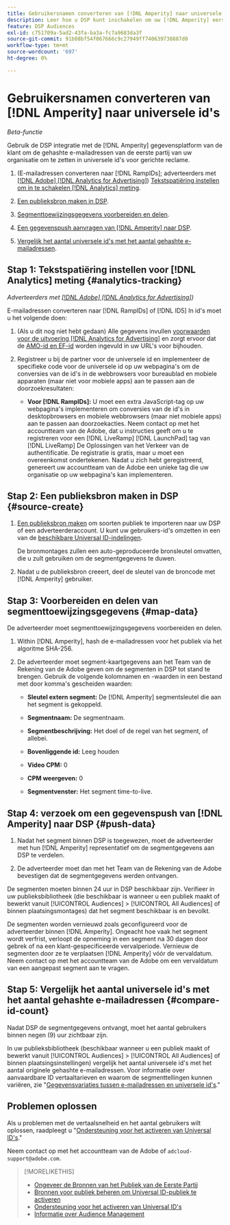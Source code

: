 ```yaml
---
title: Gebruikersnamen converteren van [!DNL Amperity] naar universele id's
description: Leer hoe u DSP kunt inschakelen om uw [!DNL Amperity] eerste-partijsegmenten.
feature: DSP Audiences
exl-id: c751709a-5ad2-43fa-ba3a-fc7a9683da3f
source-git-commit: 91b08bf54f067666c9c27949ff740639738887d0
workflow-type: tm+mt
source-wordcount: '697'
ht-degree: 0%

---
```


# Gebruikersnamen converteren van [!DNL Amperity] naar universele id&#39;s

*Beta-functie*

Gebruik de DSP integratie met de [!DNL Amperity] gegevensplatform van de klant om de gehashte e-mailadressen van de eerste partij van uw organisatie om te zetten in universele id&#39;s voor gerichte reclame.

1. (E-mailadressen converteren naar [!DNL RampIDs]<!-- or [!DNL ID5] IDs -->; adverteerders met [[!DNL Adobe] [!DNL Analytics for Advertising]](/help/integrations/analytics/overview.md)) [Tekstspatiëring instellen om in te schakelen [!DNL Analytics] meting](#analytics-tracking).

1. [Een publieksbron maken in DSP](#source-create).

1. [Segmenttoewijzingsgegevens voorbereiden en delen](#map-data).

1. [Een gegevenspush aanvragen van [!DNL Amperity] naar DSP](#push-data).

1. [Vergelijk het aantal universele id&#39;s met het aantal gehashte e-mailadressen](#compare-id-count).

## Stap 1: Tekstspatiëring instellen voor [!DNL Analytics] meting {#analytics-tracking}

*Adverteerders met [[!DNL Adobe] [!DNL Analytics for Advertising]](/help/integrations/analytics/overview.md))*

E-mailadressen converteren naar [!DNL RampIDs] of [!DNL ID5] In id&#39;s moet u het volgende doen:

1. (Als u dit nog niet hebt gedaan) Alle gegevens invullen [voorwaarden voor de uitvoering [!DNL Analytics for Advertising]](/help/integrations/analytics/prerequisites.md) en zorgt ervoor dat de [AMO-id en EF-id](/help/integrations/analytics/ids.md) worden ingevuld in uw URL&#39;s voor bijhouden.

1. Registreer u bij de partner voor de universele id en implementeer de specifieke code voor de universele id op uw webpagina&#39;s om de conversies van de id&#39;s in de webbrowsers voor bureaublad en mobiele apparaten (maar niet voor mobiele apps) aan te passen aan de doorzoekresultaten:

   * **Voor [!DNL RampIDs]:** U moet een extra JavaScript-tag op uw webpagina&#39;s implementeren om conversies van de id&#39;s in desktopbrowsers en mobiele webbrowsers (maar niet mobiele apps) aan te passen aan doorzoekacties. Neem contact op met het accountteam van de Adobe, dat u instructies geeft om u te registreren voor een [!DNL LiveRamp] [!DNL LaunchPad] tag van [!DNL LiveRamp] De Oplossingen van het Verkeer van de authentificatie. De registratie is gratis, maar u moet een overeenkomst ondertekenen. Nadat u zich hebt geregistreerd, genereert uw accountteam van de Adobe een unieke tag die uw organisatie op uw webpagina&#39;s kan implementeren.

## Stap 2: Een publieksbron maken in DSP {#source-create}

1. [Een publieksbron maken](source-manage.md) om soorten publiek te importeren naar uw DSP of een adverteerderaccount. U kunt uw gebruikers-id&#39;s omzetten in een van de [beschikbare Universal ID-indelingen](source-about.md).

   De bronmontages zullen een auto-geproduceerde bronsleutel omvatten, die u zult gebruiken om de segmentgegevens te duwen.

1. Nadat u de publieksbron creeert, deel de sleutel van de broncode met [!DNL Amperity] gebruiker.

## Stap 3: Voorbereiden en delen van segmenttoewijzingsgegevens {#map-data}

De adverteerder moet segmenttoewijzingsgegevens voorbereiden en delen.

1. Within [!DNL Amperity], hash de e-mailadressen voor het publiek via het algoritme SHA-256.

1. De adverteerder moet segment-kaartgegevens aan het Team van de Rekening van de Adobe geven om de segmenten in DSP tot stand te brengen. Gebruik de volgende kolomnamen en -waarden in een bestand met door komma&#39;s gescheiden waarden:

   * **Sleutel extern segment:** De [!DNL Amperity] segmentsleutel die aan het segment is gekoppeld.

   * **Segmentnaam:** De segmentnaam.

   * **Segmentbeschrijving:** Het doel of de regel van het segment, of allebei.

   * **Bovenliggende id:** Leeg houden

   * **Video CPM:** 0

   * **CPM weergeven:** 0

   * **Segmentvenster:** Het segment time-to-live.

## Stap 4: verzoek om een gegevenspush van [!DNL Amperity] naar DSP {#push-data}

1. Nadat het segment binnen DSP is toegewezen, moet de adverteerder met hun [!DNL Amperity] representatief om de segmentgegevens aan DSP te verdelen.

1. De adverteerder moet dan met het Team van de Rekening van de Adobe bevestigen dat de segmentgegevens werden ontvangen.

De segmenten moeten binnen 24 uur in DSP beschikbaar zijn. Verifieer in uw publieksbibliotheek (die beschikbaar is wanneer u een publiek maakt of bewerkt vanuit [!UICONTROL Audiences] > [!UICONTROL All Audiences] of binnen plaatsingsmontages) dat het segment beschikbaar is en bevolkt.

De segmenten worden vernieuwd zoals geconfigureerd voor de adverteerder binnen [!DNL Amperity]. Ongeacht hoe vaak het segment wordt verfrist, verloopt de opneming in een segment na 30 dagen door gebrek of na een klant-gespecificeerde vervalperiode. Vernieuw de segmenten door ze te verplaatsen [!DNL Amperity] vóór de vervaldatum. Neem contact op met het accountteam van de Adobe om een vervaldatum van een aangepast segment aan te vragen.

## Stap 5: Vergelijk het aantal universele id&#39;s met het aantal gehashte e-mailadressen {#compare-id-count}

Nadat DSP de segmentgegevens ontvangt, moet het aantal gebruikers binnen negen (9) uur zichtbaar zijn.

In uw publieksbibliotheek (beschikbaar wanneer u een publiek maakt of bewerkt vanuit [!UICONTROL Audiences] > [!UICONTROL All Audiences] of binnen plaatsingsinstellingen) vergelijk het aantal universele id&#39;s met het aantal originele gehashte e-mailadressen. Voor informatie over aanvaardbare ID vertaaltarieven en waarom de segmenttellingen kunnen variëren, zie &quot;[Gegevensvariaties tussen e-mailadressen en universele id&#39;s](#universal-ids-data-variances).&quot;

## Problemen oplossen

Als u problemen met de vertaalsnelheid en het aantal gebruikers wilt oplossen, raadpleegt u &quot;[Ondersteuning voor het activeren van Universal ID&#39;s](/help/dsp/audiences/universal-ids.md).&quot;

Neem contact op met het accountteam van de Adobe of `adcloud-support@adobe.com`.

>[!MORELIKETHIS]
>
>* [Ongeveer de Bronnen van het Publiek van de Eerste Partij](/help/dsp/audiences/sources/source-about.md)
>* [Bronnen voor publiek beheren om Universal ID-publiek te activeren](source-manage.md)
>* [Ondersteuning voor het activeren van Universal ID&#39;s](/help/dsp/audiences/universal-ids.md)
>* [Informatie over Audience Management](/help/dsp/audiences/audience-about.md)
